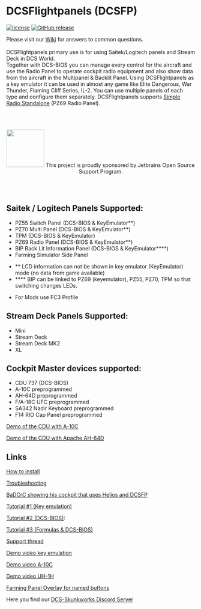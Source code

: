 # DCSFlightpanels (DCSFP)

[![license](https://img.shields.io/github/license/DCS-Skunkworks/DCSFlightpanels.svg)](https://github.com/DCS-Skunkworks/DCSFlightpanels/blob/main/LICENSE)
[![GitHub release](https://img.shields.io/github/release/DCS-Skunkworks/DCSFlightpanels.svg)](https://github.com/DCS-Skunkworks/DCSFlightpanels/releases)

Please visit our [Wiki](https://github.com/DCS-Skunkworks/DCSFlightpanels/wiki) for answers to common questions.
<br/>
<br/>
DCSFlightpanels primary use is for using Saitek/Logitech panels and Stream Deck in DCS World.
<br/>
Together with DCS-BIOS you can manage every control for the aircraft and use
the Radio Panel to operate cockpit radio equipment and also show data from the
aircraft in the Multipanel & Backlit Panel.
Using DCSFlightpanels as a key emulator it can be used in almost any game like
Elite Dangerous, War Thunder, Flaming Cliff Series, IL-2.
You can use multiple panels of each type and configure them separately.
DCSFlightpanels supports [Simple Radio Standalone](https://github.com/ciribob/DCS-SimpleRadioStandalone) (PZ69 Radio Panel).


<br/><br/>
<p align="center">
<a href="https://jb.gg/OpenSourceSupport"><img src="./Documentation/jetbrains.png" width="100"></a>
This project is proudly sponsored by Jetbrains Open Source Support Program.
</p>
<br/><br/>


Saitek / Logitech Panels Supported:
---------------------------------------------
* PZ55 Switch Panel (DCS-BIOS & KeyEmulator**)
* PZ70 Multi Panel (DCS-BIOS & KeyEmulator**)
* TPM (DCS-BIOS & KeyEmulator)
* PZ69 Radio Panel (DCS-BIOS & KeyEmulator**)
* BIP Back Lit Information Panel (DCS-BIOS & KeyEmulator****)
* Farming Simulator Side Panel

- **	LCD information can not be shown in key emulator (KeyEmulator) mode (no data from game available)
- ****	BIP can be linked to PZ69 (keyemulator), PZ55, PZ70, TPM so that switching changes LEDs.

* For Mods use FC3 Profile

Stream Deck Panels Supported:
---------------------------------------------
* Mini
* Stream Deck
* Stream Deck MK2
* XL

Cockpit Master devices supported:
---------------------------------------------
* CDU 737 (DCS-BIOS) 
* A-10C  preprogrammed
* AH-64D preprogrammed
* F/A-18C UFC preprogrammed
* SA342 Nadir Keyboard preprogrammed
* F14 RIO Cap Panel preprogrammed

[Demo of the CDU with A-10C](https://www.youtube.com/watch?v=kSMwf8sg_Ro)

[Demo of the CDU with Apache AH-64D](https://www.youtube.com/watch?v=fd0thX4ZApE)

Links
--------------------------------------------

[How to install](https://github.com/DCS-Skunkworks/DCSFlightpanels/wiki)

[Troubleshooting](https://github.com/DCS-Skunkworks/DCSFlightpanels/wiki/Troubleshooting)

[BaDCrC showing his cockpit that uses Helios and DCSFP](https://youtu.be/lgTJa-NUnM8?t=573)

[Tutorial #1 (Key emulation)](https://youtu.be/mgm0JfldgYs)

[Tutorial #2 (DCS-BIOS)](https://youtu.be/1CnmIdzqOJs): 

[Tutorial #3 (Formulas & DCS-BIOS)](https://youtu.be/ajvZLgPzD0M)

[Support thread](https://forums.eagle.ru/showthread.php?t=137670)

[Demo video key emulation](https://www.youtube.com/watch?v=_TurR-WTgkY)

[Demo video A-10C](https://www.youtube.com/watch?v=adaLWO-nTwU)

[Demo video UH-1H](https://www.youtube.com/watch?v=jQxLX7UHMR8)

[Farming Panel Overlay for named buttons](https://forums.eagle.ru/topic/115280-dcsflightpanels-dcsfp-thread-saitek-pro-flight-panels-amp-dcs/page/53/?tab=comments#comment-4745816)

Here you find our [DCS-Skunkworks Discord Server](https://discord.gg/5svGwKX)
